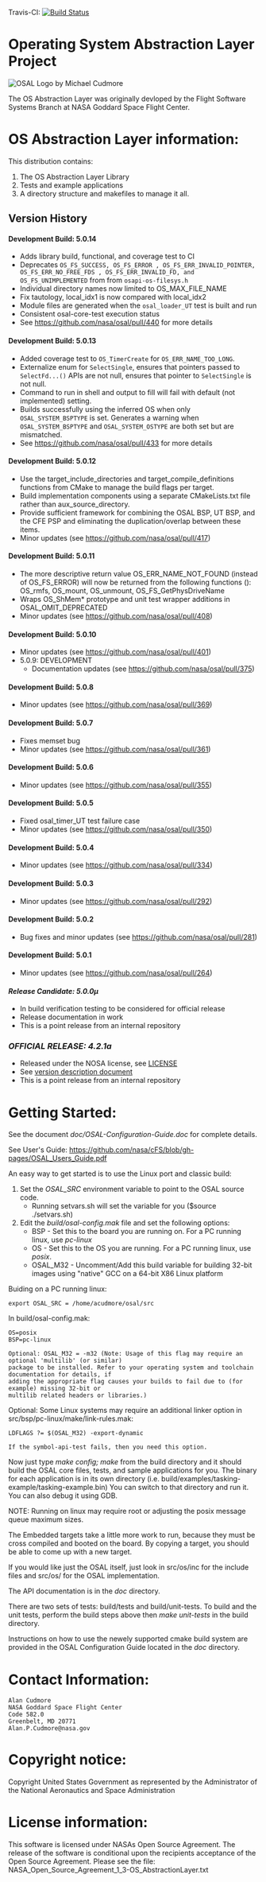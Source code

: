 Travis-CI: [![Build Status](https://travis-ci.com/nasa/osal.svg)](https://travis-ci.com/nasa/osal)

Operating System Abstraction Layer Project
==========================================

![OSAL Logo by Michael Cudmore](./doc/OSAL-Logo.png)


The OS Abstraction Layer was originally devloped by the Flight Software Systems Branch at NASA Goddard Space Flight Center.

OS Abstraction Layer information:
=================================

This distribution contains:

1. The OS Abstraction Layer Library
2. Tests and example applications
3. A directory structure and makefiles to manage it all.

## Version History

#### Development Build:  5.0.14
  - Adds library build, functional, and coverage test to CI
  - Deprecates `OS_FS_SUCCESS, OS_FS_ERROR , OS_FS_ERR_INVALID_POINTER, OS_FS_ERR_NO_FREE_FDS , OS_FS_ERR_INVALID_FD, and OS_FS_UNIMPLEMENTED` from from `osapi-os-filesys.h`
  - Individual directory names now limited to OS_MAX_FILE_NAME
  - Fix tautology, local_idx1 is now compared with local_idx2
  - Module files are generated when the `osal_loader_UT` test is built and run
  - Consistent osal-core-test execution status
  - See https://github.com/nasa/osal/pull/440 for more details
  
#### Development Build:  5.0.13
  - Added coverage test to `OS_TimerCreate` for `OS_ERR_NAME_TOO_LONG`.
  - Externalize enum for `SelectSingle`, ensures that pointers passed to `SelectFd...()` APIs are not null, ensures that pointer to `SelectSingle` is not null.
  - Command to run in shell and output to fill will fail with default (not implemented) setting.
  - Builds successfully using the inferred OS when only `OSAL_SYSTEM_BSPTYPE` is set. Generates a warning when `OSAL_SYSTEM_BSPTYPE` and `OSAL_SYSTEM_OSTYPE` are both set but are mismatched.
  - See https://github.com/nasa/osal/pull/433 for more details

#### Development Build:  5.0.12
  - Use the target_include_directories and target_compile_definitions functions from CMake to manage the build flags per target.
  - Build implementation components using a separate CMakeLists.txt file rather than aux_source_directory.
  - Provide sufficient framework for combining the OSAL BSP, UT BSP, and the CFE PSP and eliminating the duplication/overlap between these items.
  - Minor updates (see https://github.com/nasa/osal/pull/417)

#### Development Build:  5.0.11
  - The more descriptive return value OS_ERR_NAME_NOT_FOUND (instead of OS_FS_ERROR) will now be returned from the following functions (): OS_rmfs, OS_mount, OS_unmount, OS_FS_GetPhysDriveName
  - Wraps OS_ShMem* prototype and unit test wrapper additions in OSAL_OMIT_DEPRECATED
  - Minor updates (see https://github.com/nasa/osal/pull/408)

#### Development Build:  5.0.10
  - Minor updates (see https://github.com/nasa/osal/pull/401)
- 5.0.9: DEVELOPMENT
  - Documentation updates (see https://github.com/nasa/osal/pull/375)

#### Development Build:  5.0.8
  - Minor updates (see https://github.com/nasa/osal/pull/369)

#### Development Build:  5.0.7
  - Fixes memset bug
  - Minor updates (see https://github.com/nasa/osal/pull/361)

#### Development Build:  5.0.6
  - Minor updates (see https://github.com/nasa/osal/pull/355)

#### Development Build:  5.0.5
  - Fixed osal_timer_UT test failure case
  - Minor updates (see https://github.com/nasa/osal/pull/350)

#### Development Build:  5.0.4
  - Minor updates (see https://github.com/nasa/osal/pull/334)

#### Development Build:  5.0.3
  - Minor updates (see https://github.com/nasa/osal/pull/292)

#### Development Build:  5.0.2
  - Bug fixes and minor updates (see https://github.com/nasa/osal/pull/281)

#### Development Build:  5.0.1
  - Minor updates (see https://github.com/nasa/osal/pull/264)

#### ***Release Candidate: 5.0.0µ***
  - In build verification testing to be considered for official release
  - Release documentation in work
  - This is a point release from an internal repository

### ***OFFICIAL RELEASE: 4.2.1a***
  - Released under the NOSA license, see [LICENSE](LICENSE)
  - See [version description document](OSAL%204.2.1.0%20Version%20Description%20Document.pdf)
  - This is a point release from an internal repository

Getting Started:
================

See the document *doc/OSAL-Configuration-Guide.doc* for complete details.

See User's Guide: https://github.com/nasa/cFS/blob/gh-pages/OSAL_Users_Guide.pdf

An easy way to get started is to use the Linux port and classic build:

1. Set the *OSAL_SRC* environment variable to point to the OSAL source code.
     - Running setvars.sh will set the variable for you ($source ./setvars.sh)
2. Edit the *build/osal-config.mak* file and set the following options:
     - BSP - Set this to the board you are running on. For a PC running linux, use *pc-linux*
     - OS - Set this to the OS you are running. For a PC running linux, use *posix*.
     - OSAL_M32 - Uncomment/Add this build variable for building 32-bit images using "native"
       GCC on a 64-bit X86 Linux platform

Buiding on a PC running linux:

    export OSAL_SRC = /home/acudmore/osal/src

In build/osal-config.mak:

    OS=posix
    BSP=pc-linux

    Optional: OSAL_M32 = -m32 (Note: Usage of this flag may require an optional 'multilib' (or similar)
    package to be installed. Refer to your operating system and toolchain documentation for details, if
    adding the appropriate flag causes your builds to fail due to (for example) missing 32-bit or
    multilib related headers or libraries.)

Optional:  Some Linux systems may require an additional linker option in
    src/bsp/pc-linux/make/link-rules.mak:

    LDFLAGS ?= $(OSAL_M32) -export-dynamic

    If the symbol-api-test fails, then you need this option.

Now just type *make config; make* from the build directory and it should build the OSAL core files, tests, and sample
applications for you. The binary for each application is in its own directory
(i.e. build/examples/tasking-example/tasking-example.bin) You can switch to that directory and run it. You
can also debug it using GDB.

NOTE: Running on linux may require root or adjusting the posix message queue maximum sizes.

The Embedded targets take a little more work to run, because they must be cross compiled and booted on the board.
By copying a target, you should be able to come up with a new target.

If you would like just the OSAL itself, just look in src/os/inc for the include files and src/os/<your os here>
for the OSAL implementation.

The API documentation is in the *doc* directory.

There are two sets of tests: build/tests and build/unit-tests.  To build and the unit tests,
perform the build steps above then *make unit-tests* in the build directory.

Instructions on how to use the newely supported cmake build system are provided in the OSAL Configuration Guide
located in the *doc* directory.

Contact Information:
====================

    Alan Cudmore
    NASA Goddard Space Flight Center
    Code 582.0
    Greenbelt, MD 20771
    Alan.P.Cudmore@nasa.gov

Copyright notice:
=================

Copyright United States Government as represented by the Administrator of the National Aeronautics and Space Administration

License information:
====================

This software is licensed under NASAs Open Source Agreement. The release of the software is conditional upon the recipients acceptance of the Open Source Agreement. Please see the file: NASA_Open_Source_Agreement_1_3-OS_AbstractionLayer.txt
